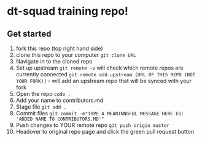 # dt-squad training repo!

## Get started

1. fork this repo (top right hand side)
2. clone this repo to your computer
`git clone URL`
3. Navigate in to the cloned repo
4. Set up upstream
`git remote -v` will check which remote repos are currently connected
`git remote add upstream [URL OF THIS REPO (NOT YOUR FORK)]` - will add an upstream repo that will be synced with your fork
5. Open the repo `code .`
6. Add your name to contributors.md
7. Stage file `git add .`
8. Commit files `git commit -m"TYPE A MEANINNGFUL MESSAGE HERE EG: 'ADDED NAME TO CONTRIBUTORS.MD'"`
9. Push changes to YOUR remote repo `git push origin master`
10. Headover to original repo page and click the green pull request button